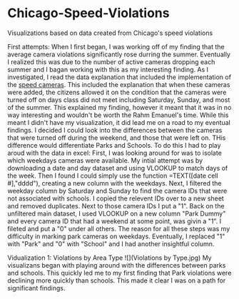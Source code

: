 # Chicago-Speed-Violations
Visualizations based on data created from Chicago's speed violations

First attempts:
When I first began, I was working off of my finding that the average camera violations significantly rose durring the summer. Eventually I realized this was due to the number of active cameras dropping each summer and I bagan working with this as my interesting finding. As I investigated, I read the data explanation that included the implementation of the [speed cameras](https://www.chicago.gov/city/en/depts/cdot/supp_info/children_s_safetyzoneporgramautomaticspeedenforcement.html).
This included the explanation that when these cameras were added, the citizens allowed it on the condition that the cameras were turned off on days class did not meet including Saturday, Sunday, and most of the summer. This explained my finding, however it meant that it was in no way interesting and wouldn't be worth the Rahm Emanuel's time.
While this meant I didn't have my visualization, it did lead me on a road to my eventual findings. I decided I could look into the differences between the cameras that were turned off during the weekend, and those that were left on. THis difference would differentiate Parks and Schools. To do this I had to play aroud with the data in excel:
First, I was looking around for was to isolate which weekdays cameras were available. My intial attempt was by downloading a date and day dataset and using VLOOKUP to match days of the week. Then I found I could simply use the function =TEXT([date cell #],"dddd"), creating a new column with the weekdays. Next, I filtered the weekday column by Saturday and Sunday to find the camera IDs that were not associated with schools. I copied the relevent IDs over to a new sheet and removed duplicates. Next to those camera IDs I put a "1". Back on the unfiltered main dataset, I used VLOOKUP on a new column "Park Dummy" and every camera ID that had a weekend at some point, was givin a "1". I fileted and put a "0" under all others. The reason for all these steps was my difficulty in marking park cameras on weekdays. Eventually, I replaced "1" with "Park" and "0" with "School" and I had another insightful column.


Vidualization 1: Violations by Area Type
![](Violations by Type.jpg)
My visualizans began with playing around with the differences between parks and schools. This quickly led me to my first finding that Park violations were declining more quickly than schools. This made it clear I was on a path for significant findings.
